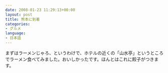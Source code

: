 ```yaml
---
date: 2008-01-23 11:29:13+00:00
layout: post
title: 熊本に到着
categories:
- グルメ
language:
- 日本語
---
```


まずはラーメンじゃろ、というわけで、ホテルの近くの「山水亭」というところでラーメン食べてみました。おいしかったです。ほんとはこれに餃子がつきます。

